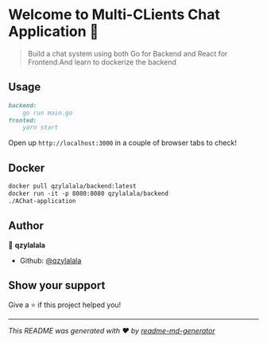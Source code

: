 # Welcome to Multi-CLients Chat Application 👋

> Build a chat system using both Go for Backend and React for Frontend.And learn to dockerize the backend

## Usage

```markdown
backend:
	go run main.go
fronted:
	yarn start
```

Open up `http://localhost:3000` in a couple of browser tabs to check!

## Docker

```markdown
docker pull qzylalala/backend:latest
docker run -it -p 8080:8080 qzylalala/backend
./AChat-application
```

## Author

👤 **qzylalala**

* Github: [@qzylalala](https://github.com/qzylalala)

## Show your support

Give a ⭐️ if this project helped you!


***
_This README was generated with ❤️ by [readme-md-generator](https://github.com/kefranabg/readme-md-generator)_

